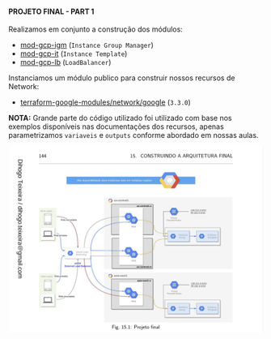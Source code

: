 #### PROJETO FINAL - PART 1

Realizamos em conjunto a construção dos módulos:

- [mod-gcp-igm](https://registry.terraform.io/providers/hashicorp/google/latest/docs/resources/compute_region_instance_group_manager) (`Instance Group Manager`)
- [mod-gcp-it](https://registry.terraform.io/providers/hashicorp/google/latest/docs/resources/compute_instance_template) (`Instance Template`)
- [mod-gcp-lb](https://registry.terraform.io/providers/hashicorp/google/latest/docs/resources/compute_global_forwarding_rule) (`LoadBalancer`)

Instanciamos um módulo publico para construir nossos recursos de Network:

- [terraform-google-modules/network/google](https://registry.terraform.io/modules/terraform-google-modules/network/google/latest) (`3.3.0`)

**NOTA:** Grande parte do código utilizado foi utilizado com base nos exemplos disponíveis nas documentações dos recursos, apenas parametrizamos  `variaveis` e `outputs` conforme abordado em nossas aulas.

![projeto_final](../aula-09/img/projeto_final.png)